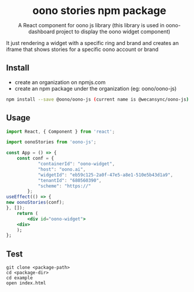 
<h1 style="margin: 0" align="center">oono stories npm package</h1>
<p align="center">A React component for oono js library (this library is used in oono-dashboard project to display the oono widget component)</p>
<p>It just rendering a widget with a specific ring and brand and creates an iframe that shows stories for a specific oono account or brand </p>



## Install

- create an organization on npmjs.com
- create an npm package under the organization (eg: oono/oono-js)

```bash
npm install --save @oono/oono-js (current name is @wecansync/oono-js)
```

## Usage

```jsx
import React, { Component } from 'react';

import oonoStories from 'oono-js';

const App = () => {
	const conf = {
            "containerId": "oono-widget",
            "host": "oono.ai",
            "widgetId": "eb59c125-2a0f-47e5-a8e1-510e5b43d1a9",
            "tenantId": "680560390",
            "scheme": "https://"
        };
useEffect(() => {
new oonoStories(conf);
}, []);
	return (
		<div id="oono-widget">
    <div>
	);
};
```

## Test

```
git clone <package-path>
cd <package-dir>
cd example
open index.html
```

